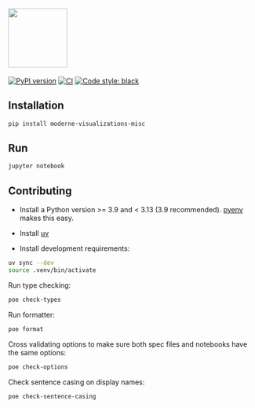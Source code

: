 # <img src="https://github.com/moderneinc/moderne-visualizations-misc/assets/4691147/b8c59f5c-f603-431e-a8e9-08227954186c" height="120px" />

[![PyPI version](https://badge.fury.io/py/moderne-visualizations-misc.svg)](https://badge.fury.io/py/moderne-visualizations-misc)
[![CI](https://github.com/moderneinc/moderne-visualizations-misc/actions/workflows/checks.yml/badge.svg)](https://github.com/moderneinc/moderne-visualizations-misc/actions/workflows/checks.yml)
[![Code style: black](https://img.shields.io/badge/code%20style-black-000000.svg)](https://github.com/ambv/black)

## Installation

```bash
pip install moderne-visualizations-misc
```

## Run

```bash
jupyter notebook
```

## Contributing

* Install a Python version >= 3.9 and < 3.13 (3.9 recommended). [pyenv](https://github.com/pyenv/pyenv) makes this easy.

* Install [uv](https://docs.astral.sh/uv/getting-started/installation/)

* Install development requirements:

```bash
uv sync --dev
source .venv/bin/activate
```

Run type checking:

```bash
poe check-types
```

Run formatter:

```bash
poe format
```

Cross validating options to make sure both spec files and notebooks have the same options:

```bash
poe check-options
```

Check sentence casing on display names:

```bash
poe check-sentence-casing
```
